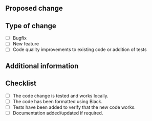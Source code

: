 ## Proposed change
<!-- 
  Describe the big picture of your changes here. If it fixes a bug
  or resolves a feature request, be sure to link to that issue.
-->


## Type of change
<!--
  What type of change does your PR introduces?
-->

- [ ] Bugfix
- [ ] New feature
- [ ] Code quality improvements to existing code or addition of tests

## Additional information
<!--
  Add any other context about your PR here.
-->

## Checklist
<!--
  Put an `x` in the boxes that apply. You can also fill these out after
  creating the PR. If you're unsure about any of them, don't hesitate to ask.
-->

- [ ] The code change is tested and works locally.
- [ ] The code has been formatted using Black.
- [ ] Tests have been added to verify that the new code works.
- [ ] Documentation added/updated if required.
